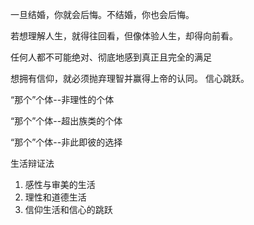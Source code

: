 一旦结婚，你就会后悔。不结婚，你也会后悔。

若想理解人生，就得往回看，但像体验人生，却得向前看。

任何人都不可能绝对、彻底地感到真正且完全的满足

想拥有信仰，就必须抛弃理智并赢得上帝的认同。
信心跳跃。

“那个”个体--非理性的个体

“那个”个体--超出族类的个体

“那个”个体--非此即彼的选择

生活辩证法
1. 感性与审美的生活 
2. 理性和道德生活
3. 信仰生活和信心的跳跃